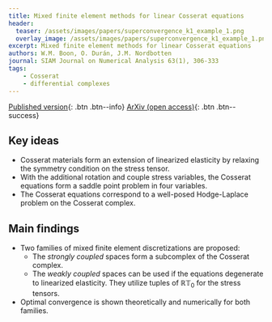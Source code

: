 ```yaml
---
title: Mixed finite element methods for linear Cosserat equations
header: 
  teaser: /assets/images/papers/superconvergence_k1_example_1.png
  overlay_image: /assets/images/papers/superconvergence_k1_example_1.png
excerpt: Mixed finite element methods for linear Cosserat equations
authors: W.M. Boon, O. Durán, J.M. Nordbotten
journal: SIAM Journal on Numerical Analysis 63(1), 306-333
tags: 
    - Cosserat
    - differential complexes
---
```


[Published version](https://doi.org/10.1137/24M1648387){: .btn .btn--info}
[ArXiv (open access)](https://arxiv.org/abs/2403.15136){: .btn .btn--success}

## Key ideas
- Cosserat materials form an extension of linearized elasticity by relaxing the symmetry condition on the stress tensor. 
- With the additional rotation and couple stress variables, the Cosserat equations form a saddle point problem in four variables.
- The Cosserat equations correspond to a well-posed Hodge-Laplace problem on the Cosserat complex.

## Main findings
- Two families of mixed finite element discretizations are proposed:
  * The *strongly coupled* spaces form a subcomplex of the Cosserat complex.
  * The *weakly coupled* spaces can be used if the equations degenerate to linearized elasticity. They utilize tuples of $\mathbb{RT}_0$ for the stress tensors.
- Optimal convergence is shown theoretically and numerically for both families.